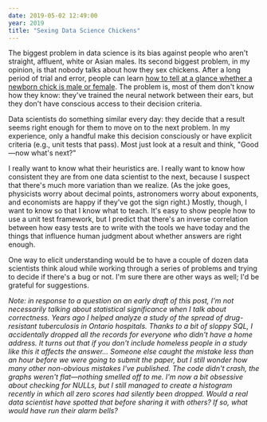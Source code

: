 ```yaml
---
date: 2019-05-02 12:49:00
year: 2019
title: "Sexing Data Science Chickens"
---
```


The biggest problem in data science is its bias against people who aren't straight, affluent, white or Asian males.
Its second biggest problem, in my opinion, is that nobody talks about how they sex chickens.
After a long period of trial and error,
people can learn [how to tell at a glance whether a newborn chick is male or female][sexing].
The problem is, most of them don't know how they know:
they've trained the neural network between their ears,
but they don't have conscious access to their decision criteria.

Data scientists do something similar every day:
they decide that a result seems right enough for them to move on to the next problem.
In my experience,
only a handful make this decision consciously
or have explicit criteria (e.g., unit tests that pass).
Most just look at a result and think, "Good—now what's next?"

I really want to know what their heuristics are.
I really want to know how consistent they are from one data scientist to the next,
because I suspect that there's much more variation than we realize.
(As the joke goes,
physicists worry about decimal points,
astronomers worry about exponents,
and economists are happy if they've got the sign right.)
Mostly,
though,
I want to know so that I know what to teach.
It's easy to show people how to use a unit test framework,
but I predict that there's an inverse correlation between how easy tests are to write with the tools we have today
and the things that influence human judgment about whether answers are right enough.

One way to elicit understanding would be to have a couple of dozen data scientists think aloud
while working through a series of problems and trying to decide if there's a bug or not.
I'm sure there are other ways as well;
I'd be grateful for suggestions.

*Note: in response to a question on an early draft of this post,
I'm not necessarily talking about statistical significance when I talk about correctness.
Years ago I helped analyze a study of the spread of drug-resistant tuberculosis in Ontario hospitals.
Thanks to a bit of sloppy SQL,
I accidentally dropped all the records for everyone who didn't have a home address.
It turns out that if you don't include homeless people in a study like this it affects the answer...
Someone else caught the mistake less than an hour before we were going to submit the paper,
but I still wonder how many other non-obvious mistakes I've published.
The code didn't crash,
the graphs weren't flat—nothing smelled off to me.
I'm now a bit obsessive about checking for NULLs,
but I still managed to create a histogram recently in which all zero scores had silently been dropped.
Would a real data scientist have spotted that before sharing it with others?
If so, what would have run their alarm bells?*

[sexing]: https://psmag.com/magazine/the-lucrative-art-of-chicken-sexing
